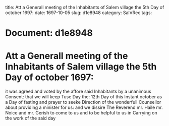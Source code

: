 title: Att a Generall meeting of the Inhabitants of Salem village the 5th Day of october 1697:
date: 1697-10-05
slug: d1e8948
category: SalVRec
tags: 




# Document: d1e8948


# Att a Generall meeting of the Inhabitants of Salem village the 5th Day of october 1697: 

it was agreed and voted by the affore said Inhabitants by a unanimous Consent: that we will keep Tuse Day the: 12th Day of this Instant october as a Day of fasting and prayer to seeke Direction of the wonderfull Counsellor about providing a minister for us: and we dissire The Reverend mr. Haile mr. Noice and mr. Gerish to come to us and to be helpful to us in Carrying on the work of the said day
